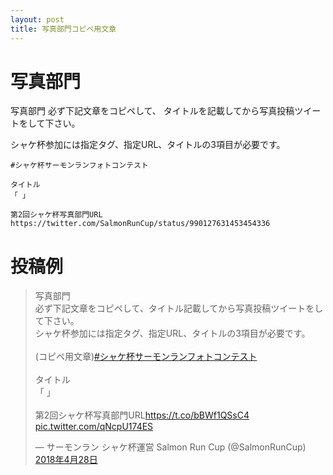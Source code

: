 ```yaml
---
layout: post
title: 写真部門コピペ用文章
---
```


# 写真部門
写真部門 必ず下記文章をコピペして、
タイトルを記載してから写真投稿ツイートをして下さい。 

シャケ杯参加には指定タグ、指定URL、タイトルの3項目が必要です。

```
#シャケ杯サーモンランフォトコンテスト

タイトル
「 」

第2回シャケ杯写真部門URL
https://twitter.com/SalmonRunCup/status/990127631453454336
```

# 投稿例
<blockquote class="twitter-tweet" data-lang="ja"><p lang="ja" dir="ltr">写真部門<br>必ず下記文章をコピペして、タイトル記載してから写真投稿ツイートをして下さい。<br>シャケ杯参加には指定タグ、指定URL、タイトルの3項目が必要です。<br><br>(コピペ用文章)<a href="https://twitter.com/hashtag/%E3%82%B7%E3%83%A3%E3%82%B1%E6%9D%AF%E3%82%B5%E3%83%BC%E3%83%A2%E3%83%B3%E3%83%A9%E3%83%B3%E3%83%95%E3%82%A9%E3%83%88%E3%82%B3%E3%83%B3%E3%83%86%E3%82%B9%E3%83%88?src=hash&amp;ref_src=twsrc%5Etfw">#シャケ杯サーモンランフォトコンテスト</a><br><br>タイトル<br>「     」<br><br>第2回シャケ杯写真部門URL<a href="https://t.co/bBWf1QSsC4">https://t.co/bBWf1QSsC4</a> <a href="https://t.co/qNcpU174ES">pic.twitter.com/qNcpU174ES</a></p>&mdash; サーモンラン シャケ杯運営 Salmon Run Cup (@SalmonRunCup) <a href="https://twitter.com/SalmonRunCup/status/990131790915387392?ref_src=twsrc%5Etfw">2018年4月28日</a></blockquote>
<script async src="https://platform.twitter.com/widgets.js" charset="utf-8"></script>
